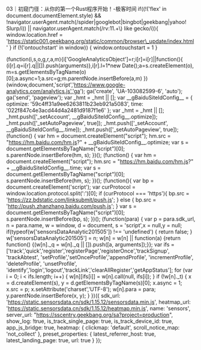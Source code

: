  03｜初窥门径：从你的第一个Rust程序开始！-极客时间  if((!('flex' in document.documentElement.style) && !navigator.userAgent.match(/spider|googlebot|bingbot|geekbang|yahoo! Slurp/i)) || navigator.userAgent.match(/rv:11.+\\) like gecko/i)){ window.location.href = 'https://static001.geekbang.org/static/common/browser\_update/index.html' }  if (!('ontouchstart' in window)) { window.ontouchstart = 1 }

 (function(i,s,o,g,r,a,m){i['GoogleAnalyticsObject']=r;i[r]=i[r]||function(){ (i[r].q=i[r].q||[]).push(arguments)},i[r].l=1\*new Date();a=s.createElement(o), m=s.getElementsByTagName(o)[0];a.async=1;a.src=g;m.parentNode.insertBefore(a,m) })(window,document,'script','https://www.google-analytics.com/analytics.js','ga'); ga('create', 'UA-103082599-6', 'auto'); ga('send', 'pageview');  var \_hmt = \_hmt || []; var \_\_gBaiduSiteIdConfig\_\_ = { optimize: '59c4ff31a9ee6263811b23eb921a5083', time: '022f847c4e3acd44d4a2481d9187f1e6' }; var \_hmt = \_hmt || []; \_hmt.push(['\_setAccount', \_\_gBaiduSiteIdConfig\_\_.optimize]); \_hmt.push(['\_setAutoPageview', true]); \_hmt.push(['\_setAccount', \_\_gBaiduSiteIdConfig\_\_.time]); \_hmt.push(['\_setAutoPageview', true]); (function() { var hm = document.createElement("script"); hm.src = "https://hm.baidu.com/hm.js?" + \_\_gBaiduSiteIdConfig\_\_.optimize; var s = document.getElementsByTagName("script")[0]; s.parentNode.insertBefore(hm, s); })(); (function() { var hm = document.createElement("script"); hm.src = "https://hm.baidu.com/hm.js?" + \_\_gBaiduSiteIdConfig\_\_.time; var s = document.getElementsByTagName("script")[0]; s.parentNode.insertBefore(hm, s); })(); (function(){ var bp = document.createElement('script'); var curProtocol = window.location.protocol.split(':')[0]; if (curProtocol === 'https'){ bp.src = 'https://zz.bdstatic.com/linksubmit/push.js'; } else { bp.src = 'http://push.zhanzhang.baidu.com/push.js'; } var s = document.getElementsByTagName("script")[0]; s.parentNode.insertBefore(bp, s); })();  (function(para) { var p = para.sdk\_url, n = para.name, w = window, d = document, s = 'script',x = null,y = null; if(typeof(w['sensorsDataAnalytic201505']) !== 'undefined') { return false; } w['sensorsDataAnalytic201505'] = n; w[n] = w[n] || function(a) {return function() {(w[n].\_q = w[n].\_q || []).push([a, arguments]);}}; var ifs = ['track','quick','register','registerPage','registerOnce','trackSignup', 'trackAbtest', 'setProfile','setOnceProfile','appendProfile', 'incrementProfile', 'deleteProfile', 'unsetProfile', 'identify','login','logout','trackLink','clearAllRegister','getAppStatus']; for (var i = 0; i \< ifs.length; i++) { w[n][ifs[i]] = w[n].call(null, ifs[i]); } if (!w[n].\_t) { x = d.createElement(s), y = d.getElementsByTagName(s)[0]; x.async = 1; x.src = p; x.setAttribute('charset','UTF-8'); w[n].para = para; y.parentNode.insertBefore(x, y); } })({ sdk\_url: 'https://static.sensorsdata.cn/sdk/1.15.12/sensorsdata.min.js', heatmap\_url: 'https://static.sensorsdata.cn/sdk/1.15.12/heatmap.min.js', name: 'sensors', server\_url: "https://sscentry.geekbang.org/sa?project=production", show\_log: !true, is\_track\_single\_page: true, is\_track\_device\_id: true, app\_js\_bridge: true, heatmap: { clickmap: 'default', scroll\_notice\_map: 'not\_collect' }, preset\_properties: { latest\_referrer\_host: true, latest\_landing\_page: true, url: true } });